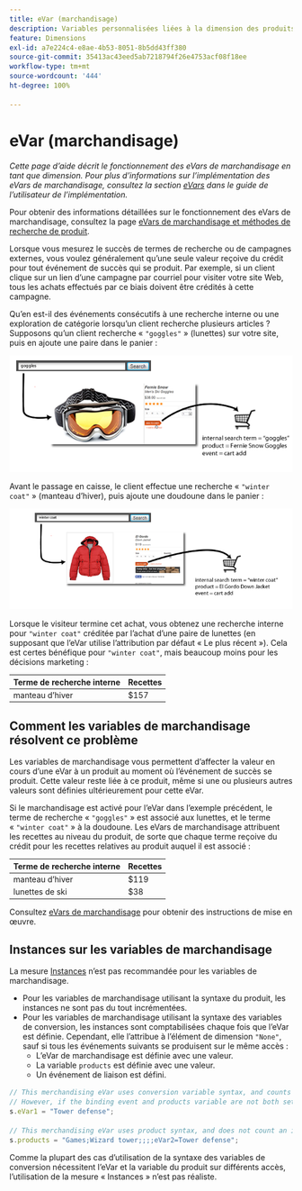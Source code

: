```yaml
---
title: eVar (marchandisage)
description: Variables personnalisées liées à la dimension des produits.
feature: Dimensions
exl-id: a7e224c4-e8ae-4b53-8051-8b5dd43ff380
source-git-commit: 35413ac43eed5ab7218794f26e4753acf08f18ee
workflow-type: tm+mt
source-wordcount: '444'
ht-degree: 100%

---
```


# eVar (marchandisage)

*Cette page d’aide décrit le fonctionnement des eVars de marchandisage en tant que dimension. Pour plus d’informations sur l’implémentation des eVars de marchandisage, consultez la section [eVars](/help/implement/vars/page-vars/evar.md) dans le guide de l’utilisateur de l’implémentation.*

Pour obtenir des informations détaillées sur le fonctionnement des eVars de marchandisage, consultez la page [eVars de marchandisage et méthodes de recherche de produit](https://experienceleague.adobe.com/docs/analytics/admin/admin-tools/conversion-variables/merchandising-evars.html?lang=fr).

Lorsque vous mesurez le succès de termes de recherche ou de campagnes externes, vous voulez généralement qu’une seule valeur reçoive du crédit pour tout événement de succès qui se produit. Par exemple, si un client clique sur un lien d’une campagne par courriel pour visiter votre site Web, tous les achats effectués par ce biais doivent être crédités à cette campagne.

Qu’en est-il des événements consécutifs à une recherche interne ou une exploration de catégorie lorsqu’un client recherche plusieurs articles ? Supposons qu’un client recherche « `"goggles"` » (lunettes) sur votre site, puis en ajoute une paire dans le panier :

![Exemple de lunettes](assets/merch-example-goggles.png)

Avant le passage en caisse, le client effectue une recherche « `"winter coat"` » (manteau d’hiver), puis ajoute une doudoune dans le panier :

![Exemple de manteau](assets/merch-example-coat.png)

Lorsque le visiteur termine cet achat, vous obtenez une recherche interne pour `"winter coat"` créditée par l’achat d’une paire de lunettes (en supposant que l’eVar utilise l’attribution par défaut « Le plus récent »). Cela est certes bénéfique pour `"winter coat"`, mais beaucoup moins pour les décisions marketing :

| Terme de recherche interne | Recettes |
|---|---|
| manteau d’hiver | $157 |

## Comment les variables de marchandisage résolvent ce problème

Les variables de marchandisage vous permettent d’affecter la valeur en cours d’une eVar à un produit au moment où l’événement de succès se produit. Cette valeur reste liée à ce produit, même si une ou plusieurs autres valeurs sont définies ultérieurement pour cette eVar.

Si le marchandisage est activé pour l’eVar dans l’exemple précédent, le terme de recherche « `"goggles"` » est associé aux lunettes, et le terme « `"winter coat"` » à la doudoune. Les eVars de marchandisage attribuent les recettes au niveau du produit, de sorte que chaque terme reçoive du crédit pour les recettes relatives au produit auquel il est associé :

| Terme de recherche interne | Recettes |
|---|---|
| manteau d’hiver | $119 |
| lunettes de ski | $38 |

Consultez [eVars de marchandisage](/help/implement/vars/page-vars/evar-merchandising.md) pour obtenir des instructions de mise en œuvre.

## Instances sur les variables de marchandisage

La mesure [Instances](../metrics/instances.md) n’est pas recommandée pour les variables de marchandisage.

* Pour les variables de marchandisage utilisant la syntaxe du produit, les instances ne sont pas du tout incrémentées.
* Pour les variables de marchandisage utilisant la syntaxe des variables de conversion, les instances sont comptabilisées chaque fois que l’eVar est définie. Cependant, elle l’attribue à l’élément de dimension `"None"`, sauf si tous les événements suivants se produisent sur le même accès :
   * L’eVar de marchandisage est définie avec une valeur.
   * La variable `products` est définie avec une valeur.
   * Un événement de liaison est défini.

```js
// This merchandising eVar uses conversion variable syntax, and counts an instance.
// However, if the binding event and products variable are not both set, the instance attributes to "None".
s.eVar1 = "Tower defense";

// This merchandising eVar uses product syntax, and does not count an instance.
s.products = "Games;Wizard tower;;;;eVar2=Tower defense";
```

Comme la plupart des cas d’utilisation de la syntaxe des variables de conversion nécessitent l’eVar et la variable du produit sur différents accès, l’utilisation de la mesure « Instances » n’est pas réaliste.
